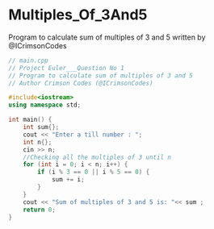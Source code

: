 # Multiples_Of_3And5
Program to calculate sum of multiples of 3 and 5 written by @ICrimsonCodes

```cpp 
// main.cpp
// Project Euler___Question No 1
// Program to calculate sum of multiples of 3 and 5
// Author Crimson Codes (@ICrimsonCodes)

#include<iostream>
using namespace std;

int main() {
	int sum{};
	cout << "Enter a till number : ";
	int n{};
	cin >> n;
	//Checking all the multiples of 3 until n
	for (int i = 0; i < n; i++) {
		if (i % 3 == 0 || i % 5 == 0) {
			sum += i;
		}
	}
	cout << "Sum of multiples of 3 and 5 is: "<< sum ;
	return 0;
}
```